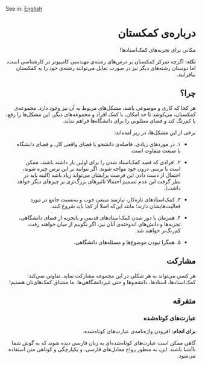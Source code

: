 See in: [English](./docs/readme-en.md)

<div dir="rtl">

# درباره‌ی کمکستان

مکانی برای تجربه‌های کمک‌استادها!

**نکته:** اگرچه تمرکز کمکستان بر درس‌های رشته‌ی مهندسی کامپیوتر در کارشناسی است، اما دوستان رشته‌های دیگر نیز در صورت تمایل می‌توانند رشته‌ی خود را به کمکستان بیافزایند.

## چرا؟

هر کجا که کاری و موضوعی باشد، مشکل‌های مربوط به آن نیز وجود دارد. مجموعه‌ی کمکستان، می‌کوشد تا حد امکان، با کمک افراد و مجموعه‌های دیگر، این مشکل‌ها را رفع، یا کم‌رنگ کند و فضای مطلوبی را برای دانشگاه‌ها فراهم نماید.

برخی از این مشکل‌ها، در زیر آمده‌اند:

-   ۱. در موردهای زیادی، فاصله‌ی دانشجو با فضای واقعی کار، و فضای دانشگاه با صنعت متفاوت است.

-   ۲. افرادی که قصد کمک‌استاد شدن را برای اولین بار داشته باشند، ممکن است با ترسی درون خود مواجه شوند. اگر نتوانند بر این ترس چیره شوند، احتمال از دست دادن این فرصت برایشان می‌تواند زیاد باشد (البته باید در نظر گرفت این عدم تصمیم احتمالا تاثیرهای بزرگ‌تری بر چیزهای دیگر خواهد داشت).

-   ۳. کمک‌استادهای تازه‌کار، نیازمند منبعی خوب و به‌نسبت جامع در مورد فعالیت‌هایشان دارند؛ مانند این‌که اصلا از کجا باید شروع کنند.

-   ۴. همزمان با دور شدن کمک‌استادهای قدیمی و باتجربه از فضای دانشگاهی، تجربه‌ها و دانش‌های اندوخته‌ی آنان نیز، اگر نگوییم از میان خواهند رفت، کم‌رنگ‌تر خواهند شد.

-   ۵. همگرا نبودن موضوع‌ها و مسئله‌های دانشگاهی.

## مشارکت

هر کسی می‌تواند به هر شکلی در این مجموعه مشارکت نماید. تفاوتی نمی‌کند؛ کمک‌استادها، استادها، دانشجوها و حتی غیردانشگاهی‌ها. ما مشتاق کمک‌های‌تان هستیم!

## متفرقه

### عبارت‌های کوتاه‌شده

**برای انجام:** افزودن واژه‌نامه‌ی عبارت‌های کوتاه‌شده.

گاهی ممکن است عبارت‌های کوتاه‌شده‌ای به زبان فارسی دیده شوند که به گوش شما ناآشنا باشند. این، به منظور رواج معادل‌های فارسی، و یکپارچگی و کوتاهی متن استفاده می‌شود.

</div>
